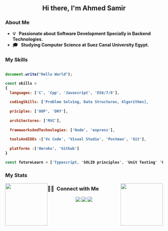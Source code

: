 <h2 align="center"><b>Hi there, I'm Ahmed Samir<b/></h1>

### About Me 
- 💡 &nbsp; Passionate about Software Development Specially in Backend Technologies.
- 🎓 &nbsp; Studying Computer Science at Suez Canal University Egypt.


### My Skills
```js

document.write("Hello World");

const skills = 
{
  languages: ['C', 'Cpp', 'Javascript', 'ES6/7/8'],
  
  codingSkills: ['Problem Solving, Data Structures, Algorithms],
  
  priciples: ['OOP', 'DRY'],
  
  architectures: ['MVC'], 
  
  frameworksAndTechnologies: ['Node', 'express'],
  
  toolsAndIDEs :['Vs Code', 'Visual Studio', 'Postman', 'Git'],
  
  platforms :['Heroku', 'Github']
}

const futureLearn = ['Typescript, 'SOLID principles', 'Unit Testing' 'PostgreSQL', 'Socket.io']
```

### My Stats
<p>
<a href="https://github.com/AVS1508">
  <img height="135em" style="float: left" src="https://github-readme-stats-eight-theta.vercel.app/api/top-langs/?username=ahmedsamir-dev&theme=react&layout=compact" />
  <img height="135em" style="float: right" src="https://github-readme-stats.vercel.app/api?username=ahmedsamir-dev&show_icons=true&theme=react" />
</a>
</p>

### 🤝🏻 &nbsp;Connect with Me
<p align="center">
  <a href="mailto:ahmedsamirwarda22@gmail.com"><img src="https://img.shields.io/badge/-ahmedsamirwarda22@gmail.com-D14836?style=flat&logo=Gmail&logoColor=white"/></a>
  <a href="https://www.facebook.com/profile.php?id=100008333105764"><img src="https://img.shields.io/badge/-Ahmed Samir-1877F2?style=flat&logo=Facebook&logoColor=white"/></a>
  <a href="https://www.linkedin.com/in/ahmed-samir-b0206b1b8/"><img src="https://img.shields.io/badge/-Ahmed%20Samir-0077B5?style=flat&logo=Linkedin&logoColor=white"/></a>
</p>
